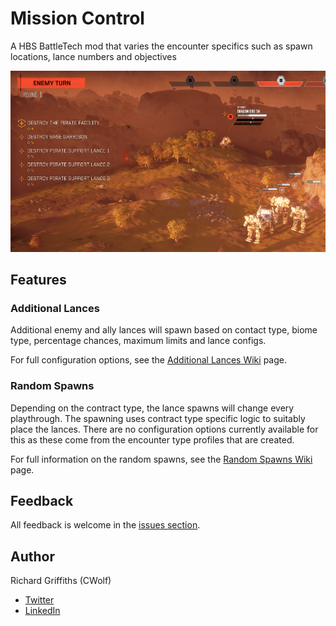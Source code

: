# Mission Control

A HBS BattleTech mod that varies the encounter specifics such as spawn locations, lance numbers and objectives

![Additional Lances](./docs/images/additional-lances.png)

## Features

### Additional Lances

Additional enemy and ally lances will spawn based on contact type, biome type, percentage chances, maximum limits and lance configs.

For full configuration options, see the [Additional Lances Wiki](https://github.com/CWolfs/MissionControl/wiki/Additional-Lances) page.

### Random Spawns

Depending on the contract type, the lance spawns will change every playthrough. The spawning uses contract type specific logic to suitably place the lances. There are no configuration options currently available for this as these come from the encounter type profiles that are created.

For full information on the random spawns, see the [Random Spawns Wiki](https://github.com/CWolfs/MissionControl/wiki/Random-Spawns) page.

## Feedback

All feedback is welcome in the [issues section](https://github.com/CWolfs/MissionControl/issues).

## Author

Richard Griffiths (CWolf)
  * [Twitter](https://twitter.com/CWolf)
  * [LinkedIn](https://www.linkedin.com/in/richard-griffiths-436b7a19/)
